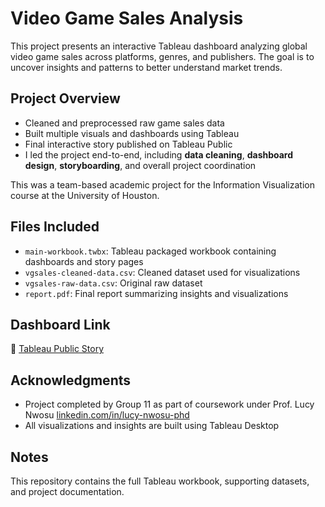 # Video Game Sales Analysis

This project presents an interactive Tableau dashboard analyzing global video game sales across platforms, genres, and publishers. The goal is to uncover insights and patterns to better understand market trends.

## Project Overview

- Cleaned and preprocessed raw game sales data
- Built multiple visuals and dashboards using Tableau
- Final interactive story published on Tableau Public
- I led the project end-to-end, including **data cleaning**, **dashboard design**, **storyboarding**, and overall project coordination

This was a team-based academic project for the Information Visualization course at the University of Houston.

## Files Included

- `main-workbook.twbx`: Tableau packaged workbook containing dashboards and story pages
- `vgsales-cleaned-data.csv`: Cleaned dataset used for visualizations
- `vgsales-raw-data.csv`: Original raw dataset
- `report.pdf`: Final report summarizing insights and visualizations

## Dashboard Link

🔗 [Tableau Public Story](https://public.tableau.com/views/MAIN_17503802816980/GameofChartsEndgameofSales?:language=en-US&:sid=&:redirect=auth&:display_count=n&:origin=viz_share_link)

## Acknowledgments

- Project completed by Group 11 as part of coursework under Prof. Lucy Nwosu [linkedin.com/in/lucy-nwosu-phd](https://www.linkedin.com/in/lucy-nwosu-phd-69a463142/)
- All visualizations and insights are built using Tableau Desktop

## Notes

This repository contains the full Tableau workbook, supporting datasets, and project documentation.
